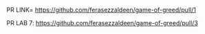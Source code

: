 PR LINK= https://github.com/ferasezzaldeen/game-of-greed/pull/1

PR LAB 7: https://github.com/ferasezzaldeen/game-of-greed/pull/3
